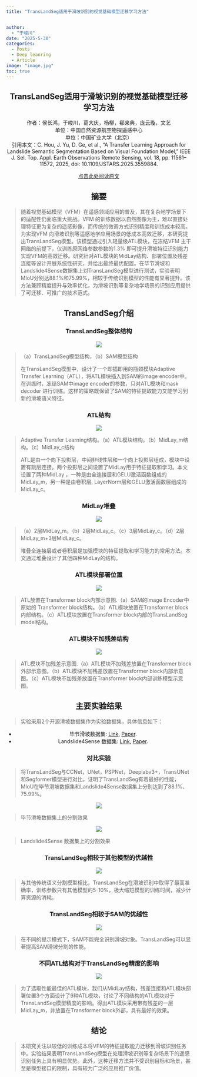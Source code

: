```yaml
---
title: "TransLandSeg适用于滑坡识别的视觉基础模型迁移学习方法"


author: 
  - "于峻川"
date: "2025-5-30"
categories:
  - Posts
  - Deep leanring
  - Article
image: "image.jpg"
toc: true
---
```


## <center>TransLandSeg适用于滑坡识别的视觉基础模型迁移学习方法<center>

<center>作者：侯长鸿，于峻川，葛大庆，杨柳，郗来典，庞云璇，文艺<center>
<center>单位：中国自然资源航空物探遥感中心<center>
<center>单位：中国矿业大学（北京）<center>
  引用本文：C. Hou, J. Yu, D. Ge, et al., “A Transfer Learning Approach for Landslide Semantic Segmentation Based on Visual Foundation Model,” IEEE J. Sel. Top. Appl. Earth Observations Remote Sensing, vol. 18, pp. 11561–11572, 2025, doi: 10.1109/JSTARS.2025.3559884. 
  
  [点击此处阅读原文](https://ieeexplore.ieee.org/document/10962290?source=authoralert)

## 摘要


><p align="left"> 随着视觉基础模型（VFM）在遥感领域应用的普及，其在复杂地学场景下的适配性仍面临重大挑战。VFM 的训练数据以自然图像为主，难以直接处理特征更为复杂的遥感影像，而传统的微调方式识别精度和训练成本较高。为实现VFM 向滑坡识别等遥感地学应用场景的低成本高效迁移，本研究提出TransLandSeg模型。该模型通过引入轻量级ATL模块，在冻结VFM 主干网络的前提下，仅训练原网络参数参数的1.3% 即可提升滑坡特征识别能力实现VFM的高效迁移。研究针对ATL模块的MidLay结构、部署位置及残差连接等设计开展系统性研究，并给出最终最优配置。在毕节滑坡和Landslide4Sense数据集上对TransLandSeg模型进行测试，实验表明MIoU分别达88.1%和75.99%，相较于传统识别模型的性能有显著提升。该方法兼顾精度提升与效率优化，为滑坡识别等复杂地学场景的识别应用提供了可迁移、可推广的技术范式。 </p>

  
## TransLandSeg介绍
### TransLandSeg整体结构
  ![](https://pica.zhimg.com/80/v2-511061b19543a12e63dfabf70ab5d6be_1440w.webp)
><p align="left"> （a）TransLandSeg模型结构，（b）SAM模型结构</p>
><p align="left"> 在TransLandSeg模型中，设计了一个即插即用的瓶颈模块Adaptive Transfer Learning（ATL），将ATL模块插入到SAM的image encoder中。在训练时，冻结SAM中image encoder的参数，只对ATL模块和mask decoder 进行训练。这样的策略既保留了SAM的特征提取能力又能学习到新的滑坡语义特征。</p>


### ATL结构
  ![](https://pic1.zhimg.com/80/v2-bbd4e0693772e78ed0fa671e53fd6eea_1440w.webp)
><p align="left"> Adaptive Transfer Learning结构。（a）ATL模块结构。（b）MidLay_m结构。（c）MidLay_c结构</p>
><p align="left"> ATL是由一个向下投影层，中间非线性层和一个向上投影层组成，模块中设置有跳层连接。两个投影层之间设置了MidLay用于特征提取和学习。本文设置了两种MidLay ，一种是由全连接层和GELU激活函数组成的MidLay_m，另一种是由卷积层, LayerNorm层和GELU激活函数层组成的MidLay_c。</p>
  
### MidLay堆叠
   ![](https://pica.zhimg.com/80/v2-58e4823fd11cd7cb1a9e7d43219532c6_1440w.webp)
><p align="left">（a）2层MidLay_m。（b）2层MidLay_c。（c）3层MidLay_c。（d）2层MidLay_m+3层MidLay_c。 </p>
><p align="left"> 堆叠全连接层或者卷积层是加强模块的特征提取和学习能力的常用方法。本文通过堆叠设计了其他四种MidLay的结构。</p>
### ATL模块部署位置
![](https://pic3.zhimg.com/80/v2-91a00d9eb4702afe059d41c24c4c27f2_1440w.webp)
><p align="left"> ATL放置在Transformer block内部示意图.（a）SAM的Image Encoder中原始的 Transformer block结构。（b）ATL模块放置在Transformer block内部结构。（c）ATL模块放置在Transformer block内部的TransLandSeg model结构。</p>
### ATL模块不加残差结构
![](https://pic3.zhimg.com/80/v2-eb4b4afaee28ed21fb5cb23de40d33a6_1440w.webp)
><p align="left"> ATL模块不加残差示意图.（a）ATL模块不加残差放置在Transformer block外部示意图。（b）ATL模块不加残差放置在Transformer block内部示意图。（c）ATL模块不加残差放置在Transformer block内部训练模型示意图。</p>

## 主要实验结果
><p align="left"> 实验采用2个开源滑坡数据集作为实验数据集，具体信息如下：</p>


* 毕节滑坡数据集: [Link](http://gpcv.whu.edu.cn/data/Bijie_pages.html),  [Paper](https://link.springer.com/article/10.1007/s10346-021-01694-6?fromPaywallRec=true). 
* Landslide4Sense 数据集: [Link](https://github.com/iarai/Landslide4Sense-2022),  [Paper](https://ieeexplore.ieee.org/document/9944085).


### 对比实验
><p align="left"> 将TransLandSeg与CCNet，UNet，PSPNet，Deeplabv3+，TransUNet和Segformer模型进行对比，证明了TransLandSeg有着最好的性能，MIoU在毕节滑坡数据集和Landslide4Sense数据集上分别达到了88.1%、75.99%。</p>
![](https://pic1.zhimg.com/80/v2-0f225fea2bf30c13080e1341201b59e0_1440w.webp)
><p align="left"> 毕节滑坡数据集上的分割效果</p>

![](https://pic4.zhimg.com/80/v2-5904d486cb1f5503aeaa2a6750422a49_1440w.webp)
><p align="left"> Landslide4Sense 数据集上的分割效果</p>

### TransLandSeg相较于其他模型的优越性
![](https://pic1.zhimg.com/80/v2-3aaeee5051647e9ec1cf5eafc4253034_1440w.webp)
><p align="left"> 与其他传统语义分割模型相比，TransLandSeg在滑坡识别中取得了最高准确率，训练参数只有其他模型的5-10%，极大缩短模型的训练时间，减少计算资源的消耗。</p>
### TransLandSeg相较于SAM的优越性

![](https://pic3.zhimg.com/80/v2-596ab1bf763c5340c2a21e6f821a2d4c_1440w.webp)
><p align="left">在不同的提示模式下，SAM不能完全识别滑坡对象。TransLandSeg可以显著提高SAM滑坡分割的性能。</p>
### 不同ATL结构对于TransLandSeg精度的影响
![](https://picx.zhimg.com/80/v2-30823351706b327d8ae7777abee90089_1440w.webp)
><p align="left">为了选取性能最佳的ATL模块，我们从MidLay结构，残差连接和ATL模块部署位置3个方面设计了9种ATL模块，讨论了不同结构的ATL模块对于TransLandSeg模型精度的影响。得出ATL模块采用带有残差的一层MidLay_m，并放置在Transformer block外部，具有最好的效果。</p>


## 结论
><p align="left"> 本研究关注以较低的训练成本将VFM的特征提取能力迁移到滑坡识别任务中。实验结果表明TransLandSeg模型在处理滑坡识别等复杂场景下的遥感识别任务上具有明显优势。此外，这种迁移方法并不受识别目标和场景，甚至是模型接口的限制，具有较为广泛的应用推广价值。</p>







